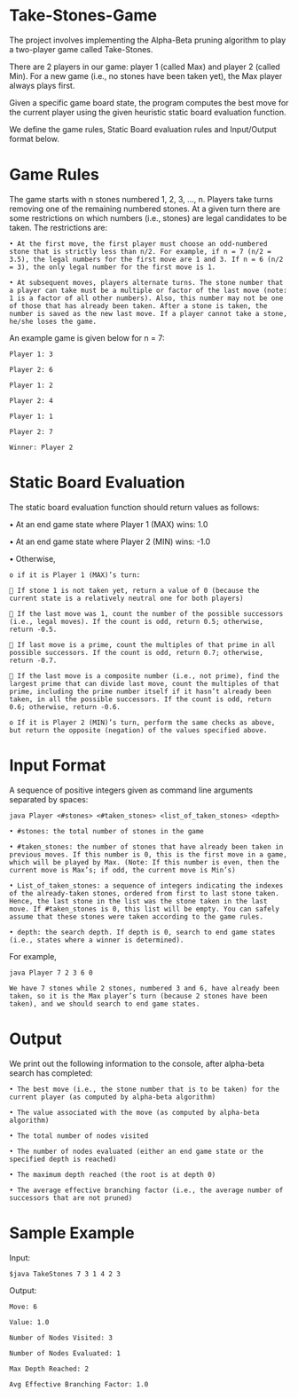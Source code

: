 # Take-Stones-Game
The project involves implementing the Alpha-Beta pruning algorithm to play a two-player game called Take-Stones. 

There are 2 players in our game: player 1 (called Max) and player 2 (called Min). For a new game (i.e., no stones have been taken yet), the Max player always plays first. 

Given a specific game board state, the program computes the best move for the current player using the given heuristic static board evaluation function.

We define the game rules, Static Board evaluation rules and Input/Output format below.

# Game Rules

The game starts with n stones numbered 1, 2, 3, ..., n. Players take turns removing one of the remaining numbered stones. At a given turn there are some restrictions on which numbers (i.e., stones) are legal candidates to be taken. The restrictions are:

	• At the first move, the first player must choose an odd-numbered stone that is strictly less than n/2. For example, if n = 7 (n/2 = 3.5), the legal numbers for the first move are 1 and 3. If n = 6 (n/2 = 3), the only legal number for the first move is 1.
	
	• At subsequent moves, players alternate turns. The stone number that a player can take must be a multiple or factor of the last move (note: 1 is a factor of all other numbers). Also, this number may not be one of those that has already been taken. After a stone is taken, the number is saved as the new last move. If a player cannot take a stone, he/she loses the game.

An example game is given below for n = 7:

	Player 1: 3
	
	Player 2: 6
	
	Player 1: 2
	
	Player 2: 4
	
	Player 1: 1
	
	Player 2: 7
	
	Winner: Player 2

# Static Board Evaluation
The static board evaluation function should return values as follows:

• At an end game state where Player 1 (MAX) wins: 1.0

• At an end game state where Player 2 (MIN) wins: -1.0

• Otherwise,

	o if it is Player 1 (MAX)’s turn:

	 If stone 1 is not taken yet, return a value of 0 (because the current state is a relatively neutral one for both players)

	 If the last move was 1, count the number of the possible successors (i.e., legal moves). If the count is odd, return 0.5; otherwise, return -0.5.

	 If last move is a prime, count the multiples of that prime in all possible successors. If the count is odd, return 0.7; otherwise, return -0.7.

	 If the last move is a composite number (i.e., not prime), find the largest prime that can divide last move, count the multiples of that prime, including the prime number itself if it hasn’t already been taken, in all the possible successors. If the count is odd, return 0.6; otherwise, return -0.6.

	o If it is Player 2 (MIN)’s turn, perform the same checks as above, but return the opposite (negation) of the values specified above.

# Input Format
A sequence of positive integers given as command line arguments separated by spaces:

	java Player <#stones> <#taken_stones> <list_of_taken_stones> <depth>

	• #stones: the total number of stones in the game
	
	• #taken_stones: the number of stones that have already been taken in previous moves. If this number is 0, this is the first move in a game, which will be played by Max. (Note: If this number is even, then the current move is Max’s; if odd, the current move is Min’s)
	
	• List_of_taken_stones: a sequence of integers indicating the indexes of the already-taken stones, ordered from first to last stone taken. Hence, the last stone in the list was the stone taken in the last move. If #taken_stones is 0, this list will be empty. You can safely assume that these stones were taken according to the game rules. 
	
	• depth: the search depth. If depth is 0, search to end game states (i.e., states where a winner is determined).


For example, 

	java Player 7 2 3 6 0
	
	We have 7 stones while 2 stones, numbered 3 and 6, have already been taken, so it is the Max player’s turn (because 2 stones have been taken), and we should search to end game states.

# Output
We print out the following information to the console, after alpha-beta search has completed:

	• The best move (i.e., the stone number that is to be taken) for the current player (as computed by alpha-beta algorithm)
	
	• The value associated with the move (as computed by alpha-beta algorithm)
	
	• The total number of nodes visited
	
	• The number of nodes evaluated (either an end game state or the specified depth is reached)
	
	• The maximum depth reached (the root is at depth 0)
	
	• The average effective branching factor (i.e., the average number of successors that are not pruned)
	
# Sample Example
Input:	

	$java TakeStones 7 3 1 4 2 3
	
Output:

	Move: 6
	
	Value: 1.0
	
	Number of Nodes Visited: 3
	
	Number of Nodes Evaluated: 1
	
	Max Depth Reached: 2
	
	Avg Effective Branching Factor: 1.0
